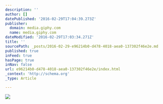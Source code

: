 ```yaml
---
description: ''
author: []
datePublished: '2016-02-29T17:04:39.273Z'
publisher:
  domain: media.giphy.com
  name: media.giphy.com
dateModified: '2016-02-29T17:03:34.271Z'
title: ''
sourcePath: _posts/2016-02-29-e96214b0-d478-4018-aea0-137302f46e2e.md
published: true
inFeed: true
hasPage: true
inNav: false
url: e96214b0-d478-4018-aea0-137302f46e2e/index.html
_context: 'http://schema.org'
_type: Article

---
```

![](https://media.giphy.com/media/l4KicKtRCOdLuuW7m/giphy.gif)